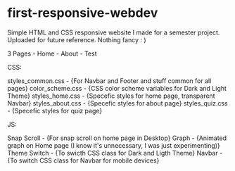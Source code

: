 # first-responsive-webdev
Simple HTML and CSS responsive website I made for a semester project. Uploaded for future reference. Nothing fancy : )

3 Pages - Home - About - Test

CSS:

styles_common.css - {For Navbar and Footer and stuff common for all pages}
color_scheme.css  - {CSS color scheme variables for Dark and Light Theme}
styles_home.css   - {Specefic styles for home page, transparent Navbar}
styles_about.css  - {Specefic styles for about page}
styles_quiz.css   - {Specefic styles for quiz page}

JS:

Snap Scroll   - {For snap scroll on home page in Desktop}
Graph         - {Animated graph on Home page (I know it's unnecessary, I was just experimenting)}
Theme Switch  - {To swicth CSS class for Dark and Ligth Theme}
Navbar        - {To switch CSS class for Navbar for mobile devices}
